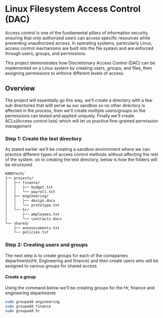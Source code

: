 # Linux Filesystem Access Control (DAC)

Access control is one of the fundamental pillars of information security, ensuring that only authorized users can access specific resources while preventing unauthorized access.
In operating systems, particularly Linux, access control mechanisms are built into the file system and are enforced through users, groups, and permissions.

This project demonstrates how Discretionary Access Control (DAC) can be implemented on a Linux system by creating users, groups, and files, then assigning permissions to enforce different levels of access.

## Overview
The project will essentially go this way, we'll create a directory with a few sub directories that willl serve as our sandbox so no other directory is affected in the process, then we'll create multiple users/groups so the permissions can tested and applied uniquely. Finally we'll create ACLs(Access control lists) which will let us practice fine-grained permission management

### Step 1: Create the test directory
As stated earlier we'll be creating a sandbox environment where we can practice different types of access control methods without affecting the rest of the system.
on to creating the test directory, below is how the folders will be structured
```bash
HABOtech/
├── projects/
│   ├── finance/
│   │   ├── budget.txt
│   │   └── payroll.txt
│   ├── engineering/
│   │   ├── design.docx
│   │   └── prototype.txt
│   └── hr/
│       ├── employees.txt
│       └── contracts.docx
└── shared/
    ├── announcements.txt
    └── policies.txt
```

### Step 2: Creating users and groups
The next step is to create groups for each of the comapanies departments(Hr, Engineering and finance) and then create users who will be assigned to various groups for shared access

#### Create a group
Using the command below we'll be creating groups for the Hr, finance and engineering departments
```bash
sudo groupadd engineering
sudo groupadd finance
sudo groupadd hr
```


